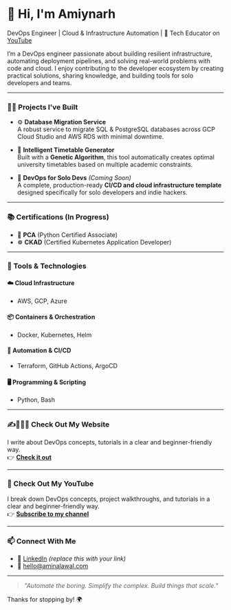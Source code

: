 # 👋 Hi, I'm Amiynarh

DevOps Engineer | Cloud & Infrastructure Automation | 🎥 Tech Educator on [YouTube](https://youtube.com/@aminalawal3999)

I’m a DevOps engineer passionate about building resilient infrastructure, automating deployment pipelines, and solving real-world problems with code and cloud. I enjoy contributing to the developer ecosystem by creating practical solutions, sharing knowledge, and building tools for solo developers and teams.

---

### 🧑‍💻 Projects I've Built

- ⚙️ **Database Migration Service**  
  A robust service to migrate SQL & PostgreSQL databases across GCP Cloud Studio and AWS RDS with minimal downtime.

- 📅 **Intelligent Timetable Generator**  
  Built with a **Genetic Algorithm**, this tool automatically creates optimal university timetables based on multiple academic constraints.

- 🔧 **DevOps for Solo Devs** *(Coming Soon)*  
  A complete, production-ready **CI/CD and cloud infrastructure template** designed specifically for solo developers and indie hackers.

---

### 📚 Certifications (In Progress)

- 🎯 **PCA** (Python Certified Associate)  
- ☸️ **CKAD** (Certified Kubernetes Application Developer)

---

### 🧰 Tools & Technologies

#### ☁️ Cloud Infrastructure
- AWS, GCP, Azure

#### 📦 Containers & Orchestration
- Docker, Kubernetes, Helm

#### 🔁 Automation & CI/CD
- Terraform, GitHub Actions, ArgoCD

#### 🖥️ Programming & Scripting
- Python, Bash

---

### ✍👩🏽‍💻 Check Out My Website

I write about DevOps concepts, tutorials in a clear and beginner-friendly way.  
👉 [**Check it out**](https://aminalawal.com)

---
### 🎥 Check Out My YouTube

I break down DevOps concepts, project walkthroughs, and tutorials in a clear and beginner-friendly way.  
👉 [**Subscribe to my channel**](https://youtube.com/@aminalawal3999)

---

### 📫 Connect With Me

- 🔗 [LinkedIn](https://linkedin.com/in/aminalawalofficial) *(replace this with your link)*
- 📧 hello@aminalawal.com

---

> *"Automate the boring. Simplify the complex. Build things that scale."*

Thanks for stopping by! 🌍
